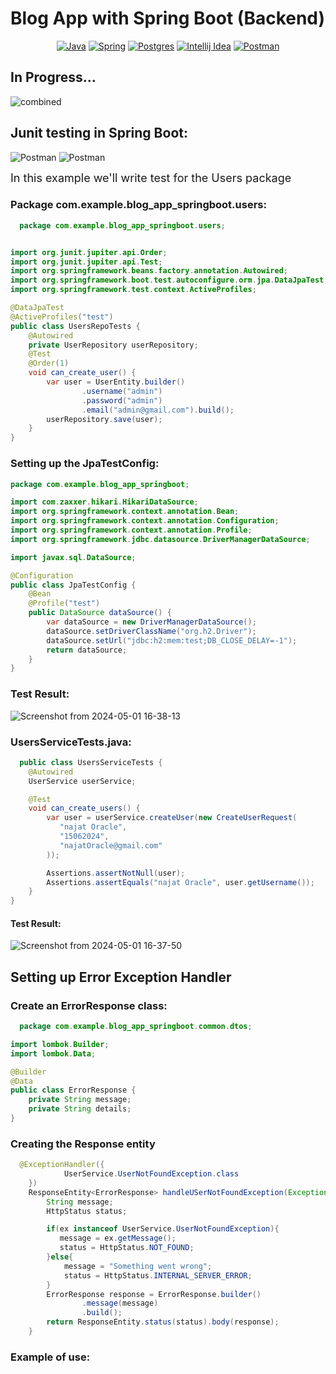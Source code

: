# Blog App with Spring Boot (Backend)

<div align="center">

[![Java](https://img.shields.io/badge/Java-ED8B00?style=for-the-badge&logo=openjdk&logoColor=white)](Link)
[![Spring](https://img.shields.io/badge/Spring-6DB33F?style=for-the-badge&logo=spring&logoColor=white)](Link)
[![Postgres](https://img.shields.io/badge/PostgreSQL-316192?style=for-the-badge&logo=postgresql&logoColor=white)](Link)
[![Intellij Idea](https://img.shields.io/badge/IntelliJ_IDEA-000000.svg?style=for-the-badge&logo=intellij-idea&logoColor=white)](Link)
[![Postman](https://img.shields.io/badge/Postman-FF6C37?style=for-the-badge&logo=postman&logoColor=white)](Link)
</div>

## In Progress...
![combined](https://github.com/Marouane-Elgoumiri/Blog_App_SpringBoot/assets/96888594/51f3c7a0-a153-4d22-8d40-48edcdc809a6)

## Junit testing in Spring Boot:

![Postman](https://img.shields.io/badge/Testing%20Library-E33332.svg?style=for-the-badge&logo=Testing-Library&logoColor=white)
![Postman](https://img.shields.io/badge/JUnit5-25A162.svg?style=for-the-badge&logo=JUnit5&logoColor=white)

<span style="font-size: large">In this example we'll write test for the Users package</span>
### Package com.example.blog_app_springboot.users:

```java
  package com.example.blog_app_springboot.users;


import org.junit.jupiter.api.Order;
import org.junit.jupiter.api.Test;
import org.springframework.beans.factory.annotation.Autowired;
import org.springframework.boot.test.autoconfigure.orm.jpa.DataJpaTest;
import org.springframework.test.context.ActiveProfiles;

@DataJpaTest
@ActiveProfiles("test")
public class UsersRepoTests {
    @Autowired
    private UserRepository userRepository;
    @Test
    @Order(1)
    void can_create_user() {
        var user = UserEntity.builder()
                .username("admin")
                .password("admin")
                .email("admin@gmail.com").build();
        userRepository.save(user);
    }
}

```

### Setting up the JpaTestConfig:
```java
package com.example.blog_app_springboot;

import com.zaxxer.hikari.HikariDataSource;
import org.springframework.context.annotation.Bean;
import org.springframework.context.annotation.Configuration;
import org.springframework.context.annotation.Profile;
import org.springframework.jdbc.datasource.DriverManagerDataSource;

import javax.sql.DataSource;

@Configuration
public class JpaTestConfig {
    @Bean
    @Profile("test")
    public DataSource dataSource() {
        var dataSource = new DriverManagerDataSource();
        dataSource.setDriverClassName("org.h2.Driver");
        dataSource.setUrl("jdbc:h2:mem:test;DB_CLOSE_DELAY=-1");
        return dataSource;
    }
}

```
### Test Result:
![Screenshot from 2024-05-01 16-38-13](https://github.com/Marouane-Elgoumiri/Blog_App_SpringBoot/assets/96888594/2d8567aa-ef2f-4877-9b3a-cfe7014105d4)


### UsersServiceTests.java:
```java
  public class UsersServiceTests {
    @Autowired
    UserService userService;

    @Test
    void can_create_users() {
        var user = userService.createUser(new CreateUserRequest(
           "najat Oracle",
           "15062024",
           "najatOracle@gmail.com"
        ));

        Assertions.assertNotNull(user);
        Assertions.assertEquals("najat Oracle", user.getUsername());
    }
}
```
#### Test Result:
![Screenshot from 2024-05-01 16-37-50](https://github.com/Marouane-Elgoumiri/Blog_App_SpringBoot/assets/96888594/82941dde-ab08-4ab2-b390-bc2372e5e67d)

## Setting up Error Exception Handler

### Create an ErrorResponse class:

```java
  package com.example.blog_app_springboot.common.dtos;

import lombok.Builder;
import lombok.Data;

@Builder
@Data
public class ErrorResponse {
    private String message;
    private String details;
}

```
### Creating the Response entity
```java
  @ExceptionHandler({
            UserService.UserNotFoundException.class
    })
    ResponseEntity<ErrorResponse> handleUSerNotFoundException(Exception ex){
        String message;
        HttpStatus status;

        if(ex instanceof UserService.UserNotFoundException){
           message = ex.getMessage();
           status = HttpStatus.NOT_FOUND;
        }else{
            message = "Something went wrong";
            status = HttpStatus.INTERNAL_SERVER_ERROR;
        }
        ErrorResponse response = ErrorResponse.builder()
                .message(message)
                .build();
        return ResponseEntity.status(status).body(response);
    }
```
### Example of use:
<div align="center>

![Screenshot from 2024-05-04 23-35-32](https://github.com/Marouane-Elgoumiri/Blog_App_SpringBoot/assets/96888594/a1272369-bee0-4513-a77b-2b8a59b4e5e4)


  
</div>
